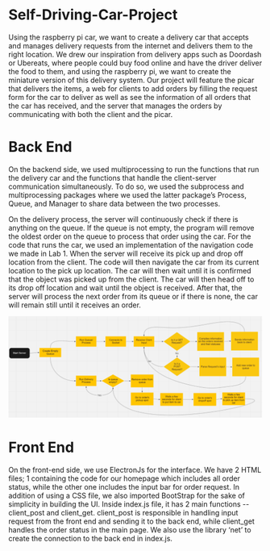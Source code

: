 # Self-Driving-Car-Project
Using the raspberry pi car, we want to create a delivery car that accepts and manages delivery requests from the internet and delivers them to the right location. We drew our inspiration from delivery apps such as Doordash or Ubereats, where people could buy food online and have the driver deliver the food to them, and using the raspberry pi, we want to create the miniature version of this delivery system. Our project will feature the picar that delivers the items, a web for clients to add orders by filling the request form for the car to deliver as well as see the information of all orders that the car has received, and the server that manages the orders by communicating with both the client and the picar.

# Back End
On the backend side, we used multiprocessing to run the functions that run the delivery car and the functions that handle the client-server communication simultaneously. To do so, we used the subprocess and multiprocessing packages where we used the latter package’s Process, Queue, and Manager to share data between the two processes.

On the delivery process, the server will continuously check if there is anything on the queue. If the queue is not empty, the program will remove the oldest order on the queue to process that order using the car. For the code that runs the car, we used an implementation of the navigation code we made in Lab 1. When the server will receive its pick up and drop off location from the client. The code will then navigate the car from its current location to the pick up location. The car will then wait until it is confirmed that the object was picked up from the client. The car will then head off to its drop off location and wait until the object is received. After that, the server will process the next order from its queue or if there is none, the car will remain still until it receives an order.


![alt text](https://github.com/michaelwong753/Self-Driving-Car-Project/blob/main/backend.png)


# Front End
On the front-end side, we use ElectronJs for the interface. We have 2 HTML files; 1 containing the code for our homepage which includes all order status, while the other one includes the input bar for order request. In addition of using a CSS file, we also imported BootStrap for the sake of simplicity in building the UI. Inside index.js file, it has 2 main functions -- client_post and client_get. client_post is responsible in handling input request from the front end and sending it to the back end, while client_get handles the order status in the main page. We also use the library ‘net’ to create the connection to the back end in index.js.
